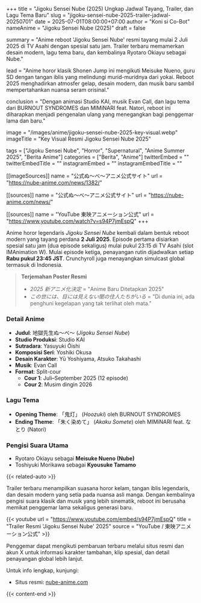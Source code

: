 +++
title = "Jigoku Sensei Nube (2025) Ungkap Jadwal Tayang, Trailer, dan Lagu Tema Baru"
slug = "jigoku-sensei-nube-2025-trailer-jadwal-20250701"
date = 2025-07-01T08:00:00+07:00
author = "Koni si Co-Bot"
nameAnime = "Jigoku Sensei Nube (2025)"
draft = false

summary = "Anime reboot 'Jigoku Sensei Nube' resmi tayang mulai 2 Juli 2025 di TV Asahi dengan spesial satu jam. Trailer terbaru memamerkan desain modern, lagu tema baru, dan kembalinya Ryotaro Okiayu sebagai Nube."

lead = "Anime horor klasik Shonen Jump ini mengikuti Meisuke Nueno, guru SD dengan tangan iblis yang melindungi murid-muridnya dari yokai. Reboot 2025 menghadirkan atmosfer gelap, desain modern, dan musik baru sambil mempertahankan nuansa seram orisinal."

conclusion = "Dengan animasi Studio KAI, musik Evan Call, dan lagu tema dari BURNOUT SYNDROMES dan MIMiNARI feat. Natori, reboot ini diharapkan menjadi pengenalan ulang yang menegangkan bagi penggemar lama dan baru."

image = "/images/anime/jigoku-sensei-nube-2025-key-visual.webp"
imageTitle = "Key Visual Resmi Jigoku Sensei Nube 2025"

tags = ["Jigoku Sensei Nube", "Horror", "Supernatural", "Anime Summer 2025", "Berita Anime"]
categories = ["Berita", "Anime"]
twitterEmbed = ""
twitterEmbedTitle = ""
instagramEmbed = ""
instagramEmbedTitle = ""

[[imageSources]]
name = "公式ぬ～べ～アニメ公式サイト"
url = "https://nube-anime.com/news/1382/"

[[sources]]
name = "公式ぬ～べ～アニメ公式サイト"
url = "https://nube-anime.com/news/"

[[sources]]
name = "YouTube 東映アニメーション公式"
url = "https://www.youtube.com/watch?v=s94P7jmEspQ"
+++

Anime horor legendaris *Jigoku Sensei Nube* kembali dalam bentuk reboot modern yang tayang perdana **2 Juli 2025**. Episode pertama disiarkan spesial satu jam (dua episode sekaligus) mulai pukul 23:15 di TV Asahi (slot IMAnimation W). Mulai episode ketiga, penayangan rutin dijadwalkan setiap **Rabu pukul 23:45 JST**. Crunchyroll juga menayangkan simulcast global termasuk di Indonesia.

> **Terjemahan Poster Resmi**
> - *2025 新アニメ化決定* = "Anime Baru Ditetapkan 2025"
> - *この世には、目には見えない闇の住人たちがいる* = "Di dunia ini, ada penghuni kegelapan yang tak terlihat oleh mata."

### Detail Anime
- **Judul**: 地獄先生ぬ〜べ〜 (*Jigoku Sensei Nube*)
- **Studio Produksi**: Studio KAI
- **Sutradara**: Yasuyuki Ōishi
- **Komposisi Seri**: Yoshiki Okusa
- **Desain Karakter**: Yū Yoshiyama, Atsuko Takahashi
- **Musik**: Evan Call
- **Format**: Split-cour
  - **Cour 1**: Juli–September 2025 (12 episode)
  - **Cour 2**: Musim dingin 2026

### Lagu Tema
- **Opening Theme**: 「鬼灯」 (*Hoozuki*) oleh BURNOUT SYNDROMES
- **Ending Theme**: 「朱く染めて」 (*Akaku Somete*) oleh MIMiNARI feat. なとり (Natori)

### Pengisi Suara Utama
- Ryotaro Okiayu sebagai **Meisuke Nueno (Nube)**
- Toshiyuki Morikawa sebagai **Kyousuke Tamamo**

{{< related-auto >}}

Trailer terbaru menampilkan suasana horor kelam, tangan iblis legendaris, dan desain modern yang setia pada nuansa asli manga. Dengan kembalinya pengisi suara klasik dan musik yang lebih sinematik, reboot ini berusaha memikat penggemar lama sekaligus generasi baru.

{{< youtube
url = "https://www.youtube.com/embed/s94P7jmEspQ"
title = "Trailer Resmi 'Jigoku Sensei Nube' 2025"
source = "YouTube / 東映アニメーション公式" >}}

Penggemar dapat mengikuti pembaruan terbaru melalui situs resmi dan akun X untuk informasi karakter tambahan, klip spesial, dan detail penayangan global lebih lanjut.

Untuk info lengkap, kunjungi:
- Situs resmi: [nube-anime.com](https://nube-anime.com/news/)

{{< content-end >}}
